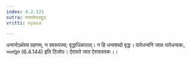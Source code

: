 ```yaml
---
index: 4.2.121
sutra: घन्वयोपधाद्वुञ्
vritti: nyasa

---
```

धन्वनोऽर्थस्य ग्रहणम्, न स्वरूपस्य; वृद्धाधिकारात्। न हि धन्वशब्दो वृद्धः। पारेधन्वनि जातः पारेधन्वकः, `नस्तद्धिते` (6.4.144) इति टिलोपः। ऐरावते जात ऐरावततकः।।